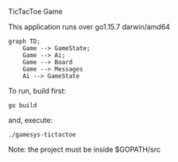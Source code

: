 TicTacToe Game

This application runs over go1.15.7 darwin/amd64

```mermaid
graph TD;
    Game --> GameState;
    Game --> Ai;
    Game --> Board
    Game --> Messages
    Ai --> GameState
```

To run, build first:
```
go build
```
and, execute:
```
./gamesys-tictactoe
```

Note: the project must be inside $GOPATH/src
